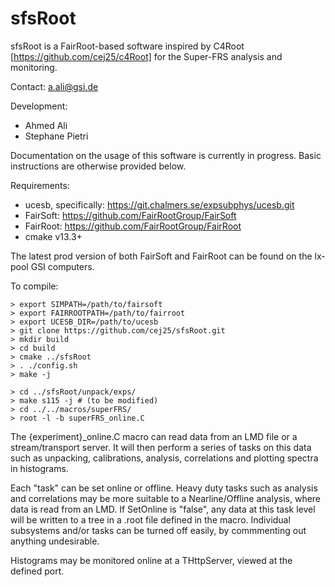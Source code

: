 # sfsRoot

sfsRoot is a FairRoot-based software inspired by C4Root [https://github.com/cej25/c4Root] for the  Super-FRS  analysis and monitoring.

Contact: a.ali@gsi.de

Development: 
* Ahmed Ali
* Stephane Pietri

Documentation on the usage of this software is currently in progress. Basic instructions are otherwise provided below. 

Requirements:
* ucesb, specifically: https://git.chalmers.se/expsubphys/ucesb.git
* FairSoft: https://github.com/FairRootGroup/FairSoft
* FairRoot: https://github.com/FairRootGroup/FairRoot
* cmake v13.3+

The latest prod version of both FairSoft and FairRoot can be found on the lx-pool GSI computers.

To compile:
```
> export SIMPATH=/path/to/fairsoft
> export FAIRROOTPATH=/path/to/fairroot
> export UCESB_DIR=/path/to/ucesb
> git clone https://github.com/cej25/sfsRoot.git
> mkdir build
> cd build
> cmake ../sfsRoot
> . ./config.sh
> make -j
```

```
> cd ../sfsRoot/unpack/exps/
> make s115 -j # (to be modified)
> cd ../../macros/superFRS/
> root -l -b superFRS_online.C
```

The {experiment}_online.C macro can read data from an LMD file or a stream/transport server. It will then perform a series of tasks on this data such as unpacking, calibrations, analysis, correlations and plotting spectra in histograms. 

Each "task" can be set online or offline. Heavy duty tasks such as analysis and correlations may be more suitable to a Nearline/Offline analysis, where data is read from an LMD. If SetOnline is "false", any data at this task level will be written to a tree in a .root file defined in the macro. Individual subsystems and/or tasks can be turned off easily, by commmenting out anything undesirable. 

Histograms may be monitored online at a THttpServer, viewed at the defined port. 



